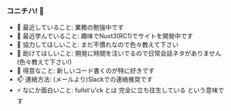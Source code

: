 ### コニチハ! 👋
- 🔭 最近していること: 業務の勉強中です
- 🌱 最近学んでいること: 趣味でNuxt3(RC1)でサイトを開発中です
- 👯 協力してほしいこと: まだ不慣れなので色々教えて下さい
- 🤔 助けてほしいこと: 開発に時間を注いでるので日常会話ネタがありません(色々教えて下さい!)
- 💬 得意なこと: 新しいコード書くのが特に好きです
- 📫 連絡方法: (メールより)Slackでの連絡推奨です
- ⚡ なにか面白いこと: fullst'u'ck とは 完全に立ち往生している という意味です
